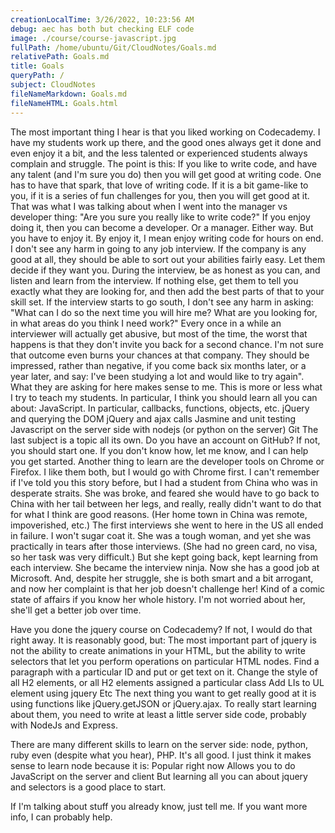 ```yaml
---
creationLocalTime: 3/26/2022, 10:23:56 AM
debug: aec has both but checking ELF code
image: ./course/course-javascript.jpg
fullPath: /home/ubuntu/Git/CloudNotes/Goals.md
relativePath: Goals.md
title: Goals
queryPath: /
subject: CloudNotes
fileNameMarkdown: Goals.md
fileNameHTML: Goals.html
---
```



<!-- toc -->
<!-- tocstop -->

The most important thing I hear is that you liked working on Codecademy. I have my students work up there, and the good ones always get it done and even enjoy it a bit, and the less talented or experienced students always complain and struggle. The point is this: If you like to write code, and have any talent (and I'm sure you do) then you will get good at writing code. One has to have that spark, that love of writing code. If it is a bit game-like to you, if it is a series of fun challenges for you, then you will get good at it. That was what I was talking about when I went into the manager vs developer thing: "Are you sure you really like to write code?" If you enjoy doing it, then you can become a developer. Or a manager. Either way. But you have to enjoy it. By enjoy it, I mean enjoy writing code for hours on end.
I don't see any harm in going to any job interview. If the company is any good at all, they should be able to sort out your abilities fairly easy. Let them decide if they want you. During the interview, be as honest as you can, and listen and learn from the interview. If nothing else, get them to tell you exactly what they are looking for, and then add the best parts of that to your skill set. If the interview starts to go south, I don't see any harm in asking: "What can I do so the next time you will hire me? What are you looking for, in what areas do you think I need work?" Every once in a while an interviewer will actually get abusive, but most of the time, the worst that happens is that they don't invite you back for a second chance. I'm not sure that outcome even burns your chances at that company. They should be impressed, rather than negative, if you come back six months later, or a year later, and say: I've been studying a lot and would like to try again". 
What they are asking for here makes sense to me. This is more or less what I try to teach my students. In particular, I think you should learn all you can about:
JavaScript. In particular, callbacks, functions, objects, etc.
jQuery and querying the DOM
jQuery and ajax calls
Jasmine and unit testing
Javascript on the server side with nodejs (or python on the server)
Git
The last subject is a topic all its own. Do you have an account on GitHub? If not, you should start one. If you don't know how, let me know, and I can help you get started.
Another thing to learn are the developer tools on Chrome or Firefox. I like them both, but I would go with Chrome first.
I can't remember if I've told you this story before, but I had a student from China who was in desperate straits. She was broke, and feared she would have to go back to China with her tail between her legs, and really, really didn't want to do that for what I think are good reasons. (Her home town in China was remote, impoverished, etc.) The first interviews she went to here in the US all ended in failure. I won't sugar coat it. She was a tough woman, and yet she was practically in tears after those interviews. (She had no green card, no visa, so her task was very difficult.) But she kept going back, kept learning from each interview. She became the interview ninja. Now she has a good job at Microsoft. And, despite her struggle, she is both smart and a bit arrogant, and now her complaint is that her job doesn't challenge her! Kind of a comic state of affairs if you know her whole history. I'm not worried about her, she'll get a better job over time.

Have you done the jquery course on Codecademy? If not, I would do that right away. It is reasonably good, but:
The most important part of jquery is not the ability to create animations in your HTML, 
but the ability to write selectors that let you perform operations on particular HTML nodes. 
Find a paragraph with a particular ID and put or get text on it.
Change the style of all H2 elements, or all H2 elements assigned a particular class
Add LIs  to UL element using jquery
Etc
The next thing you want to get really good at it is using functions like jQuery.getJSON or jQuery.ajax. To really start learning about them, you need to write at least a little server side code, probably with NodeJs and Express.

There are many different skills to learn on the server side: node, python, ruby even (despite what you hear), PHP. It's all good. I just think it makes sense to learn node because it is:
Popular right now
Allows you to do JavaScript on the server and client
But learning all you can about jquery and selectors is a good place to start.

If I'm talking about stuff you already know, just tell me. If you want more info, I can probably help.

